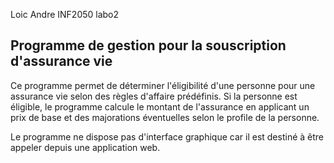 Loic Andre
INF2050 labo2

## Programme de gestion pour la souscription d'assurance vie

Ce programme permet de déterminer l'éligibilité d'une personne pour une assurance vie selon des règles d'affaire prédéfinis.
Si la personne est éligible, le programme calcule le montant de l'assurance en applicant un prix de base et des majorations éventuelles selon le profile de la personne.

Le programme ne dispose pas d'interface graphique car il est destiné à être appeler depuis une application web.
